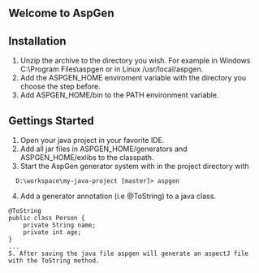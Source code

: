 ## Welcome to AspGen

## Installation
1. Unzip the archive to the directory you wish. For example in Windows C:\Program Files\aspgen or in Linux /usr/local/aspgen.
2. Add the ASPGEN_HOME enviroment variable with the directory you choose the step before.
3. Add ASPGEN_HOME/bin to the PATH environment variable.

## Gettings Started
1. Open your java project in your favorite IDE.
2. Add all jar files in ASPGEN_HOME/generators and ASPGEN_HOME/exlibs to the classpath.
3. Start the AspGen generator system with in the project directory with
```
  D:\workspace\my-java-project [master]> aspgen
```
4. Add a generator annotation (i.e @ToString) to a java class.
```
@ToString
public class Person {
	private String name;
	private int age;
}
...
5. After saving the java file aspgen will generate an aspectJ file with the ToString method.